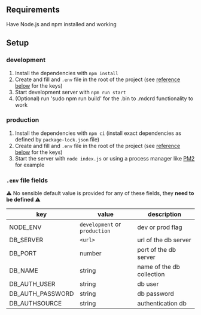 ## Requirements

Have Node.js and npm installed and working

## Setup

### development

1. Install the dependencies with `npm install`
2. Create and fill and `.env` file in the root of the project (see [reference below](#.env-file-fields) for the keys)
3. Start development server with `npm run start`
4. (Optional) run 'sudo npm run build' for the .bin to .mdcrd functionality to work

### production

1. Install the dependencies with `npm ci` (install exact dependencies as defined by `package-lock.json` file)
2. Create and fill and `.env` file in the root of the project (see [reference below](#.env-file-fields) for the keys)
3. Start the server with `node index.js` or using a process manager like [PM2](http://pm2.keymetrics.io/) for example

### `.env` file fields

⚠️ No sensible default value is provided for any of these fields, they **need to be defined** ⚠️

| key              | value                         | description               |
| ---------------- | ----------------------------- | ------------------------- |
| NODE_ENV         | `development` or `production` | dev or prod flag          |
| DB_SERVER        | `<url>`                       | url of the db server      |
| DB_PORT          | number                        | port of the db server     |
| DB_NAME          | string                        | name of the db collection |
| DB_AUTH_USER     | string                        | db user                   |
| DB_AUTH_PASSWORD | string                        | db password               |
| DB_AUTHSOURCE    | string                        | authentication db         |
